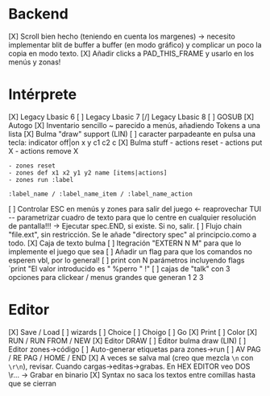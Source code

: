 # Backend

[X] Scroll bien hecho (teniendo en cuenta los margenes) -> necesito implementar blit de buffer a buffer (en modo gráfico) y complicar un poco la copia en modo texto.
[X] Añadir clicks a PAD_THIS_FRAME y usarlo en los menús y zonas!

# Intérprete

[X] Legacy Lbasic 6
[ ] Legacy Lbasic 7
[/] Legacy Lbasic 8
[ ] GOSUB
[X] Autogo
[X] Inventario sencillo ~ parecido a menús, añadiendo Tokens a una lista
[X] Bulma "draw" support (LIN)
[ ] caracter parpadeante en pulsa una tecla: indicator off|on x y c1 c2 c
[X] Bulma stuff
	- actions reset
	- actions put X
	- actions remove X

	- zones reset
	- zones def x1 x2 y1 y2 name [items|actions]
	- zones run :label

	:label_name / :label_name_item / :label_name_action

[ ] Controlar ESC en menús y zones para salir del juego <- reaprovechar TUI -- parametrizar cuadro de texto para que lo centre en cualquier resolución de pantalla!!! -> Ejecutar spec.END, si existe. Si no, salir.
[ ] Flujo chain "file.ext", sin restricción. Se le añade "directory spec" al principcio.como a todo.
[X] Caja de texto bulma
[ ] Itegración "EXTERN N M" para que lo implemente el juego que sea
[ ] Añadir un flag para que los comandos no esperen vbl, por lo general!
[ ] print con N parámetros incluyendo flags `print "El valor introducido es " %perro " !"
[ ] cajas de "talk" con 3 opciones para clickear / menus grandes  que generan 1 2 3 

# Editor

[X] Save / Load
[ ] wizards
	[ ] Choice 
	[ ] Choigo 
	[ ] Go 
	[X] Print 
	[ ] Color 
[X] RUN / RUN FROM / NEW
[X] Editor DRAW
[ ] Editor bulma draw (LIN)
[ ] Editor zones->código
[ ] Auto-generar etiquetas para zones->run
[ ] AV PAG / RE PAG / HOME / END
[X] A veces se salva mal (creo que mezcla `\n` con `\r\n`), revisar. Cuando cargas->editas->grabas. En HEX EDITOR veo DOS \r... -> Grabar en binario
[X] Syntax no saca los textos entre comillas hasta que se cierran